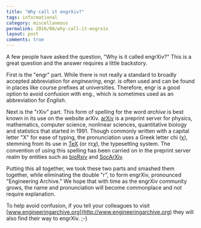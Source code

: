 ```yaml
---
title: "Why call it engrXiv?"
tags: informational
category: miscellaneous
permalink: 2016/08/why-call-it-engrxiv
layout: post
comments: true
---
```


A few people have asked the question, "Why is it called engrXiv?" This is a great question and the answer requires a little backstory.

First is the "engr" part. While there is not really a standard to broadly accepted abbreviation for *engineering*, engr. is often used and can be found in places like course prefixes at universities. Therefore, engr is a good option to avoid confusion with eng., which is sometimes used as an abbreviation for *English*.

Next is the "rXiv" part. This form of spelling for the word *archive* is best known in its use on the website arXiv. [arXiv](https://arxiv.org/) is a preprint server for physics, mathematics, computer science, nonlinear sciences, quantitative biology and statistics that started in 1991. Though commonly written with a capital letter "X" for ease of typing, the pronunciation uses a Greek letter chi (χ), stemming from its use in [TeX](https://en.wikipedia.org/wiki/TeX) (or 𝜏𝜀𝜒), the typesetting system. The convention of using this spelling has been carried on in the preprint server realm by entities such as [bioRxiv](http://biorxiv.org/) and [SocArXiv](http://socarxiv.org).

Putting this all together, we took these two parts and smashed them together, while eliminating the double "r", to form engrXiv, pronounced "Engineering Archive." We hope that with time as the engrXiv community grows, the name and pronunciation will become commonplace and not require explanation.

To help avoid confusion, if you tell your colleagues to visit [www.engineeringarchive.org](http://www.engineeringarchive.org) they will also find their way to engrXiv.  ;-)




